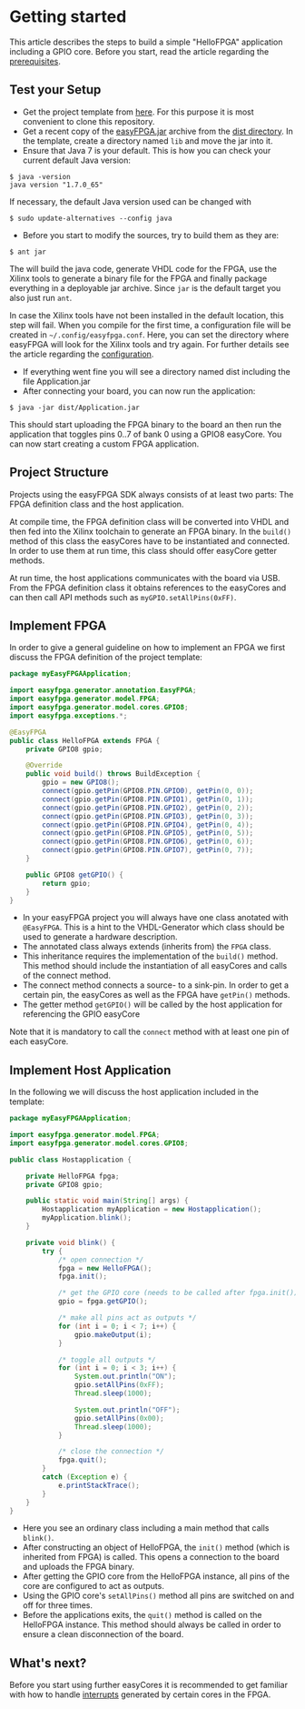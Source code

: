 # Getting started

This article describes the steps to build a simple "HelloFPGA" application including a GPIO core. Before you start, read the article regarding the [prerequisites](prerequisites.md).

## Test your Setup
* Get the project template from [here](projectTemplate/). For this purpose it is most convenient to clone this repository.
* Get a recent copy of the [easyFPGA.jar](../dist/easyFPGA.jar) archive from the [dist directory](../dist/). In the template, create a directory named `lib` and move the jar into it.
* Ensure that Java 7 is your default. This is how you can check your current default Java version:

```
$ java -version
java version "1.7.0_65"
```

If necessary, the default Java version used can be changed with

```
$ sudo update-alternatives --config java
```

* Before you start to modify the sources, try to build them as they are:

```
$ ant jar
```

The will build the java code, generate VHDL code for the FPGA, use the Xilinx tools to generate a binary file for the FPGA and finally package everything in a deployable jar archive. Since `jar` is the default target you also just run `ant`.

In case the Xilinx tools have not been installed in the default location, this step will fail. When you compile for the first time, a configuration file will be created in `~/.config/easyfpga.conf`. Here, you can set the directory where easyFPGA will look for the Xilinx tools and try again. For further details see the article regarding the [configuration](configuration.md).

* If everything went fine you will see a directory named dist including the file Application.jar
* After connecting your board, you can now run the application:

```
$ java -jar dist/Application.jar
```

This should start uploading the FPGA binary to the board an then run the application that toggles pins 0..7 of bank 0 using a GPIO8 easyCore. You can now start creating a custom FPGA application.

## Project Structure
Projects using the easyFPGA SDK always consists of at least two parts: The FPGA definition class and the host application.

At compile time, the FPGA definition class will be converted into VHDL and then fed into the Xilinx toolchain to generate an FPGA binary. In the `build()` method of this class the easyCores have to be instantiated and connected. In order to use them at run time, this class should offer easyCore getter methods.

At run time, the host applications communicates with the board via USB. From the FPGA definition class it obtains references to the easyCores and can then call API methods such as `myGPIO.setAllPins(0xFF)`.

## Implement FPGA
In order to give a general guideline on how to implement an FPGA we first discuss the FPGA definition of the project template:

```java
package myEasyFPGAApplication;

import easyfpga.generator.annotation.EasyFPGA;
import easyfpga.generator.model.FPGA;
import easyfpga.generator.model.cores.GPIO8;
import easyfpga.exceptions.*;

@EasyFPGA
public class HelloFPGA extends FPGA {
    private GPIO8 gpio;

    @Override
    public void build() throws BuildException {
        gpio = new GPIO8();
        connect(gpio.getPin(GPIO8.PIN.GPIO0), getPin(0, 0));
        connect(gpio.getPin(GPIO8.PIN.GPIO1), getPin(0, 1));
        connect(gpio.getPin(GPIO8.PIN.GPIO2), getPin(0, 2));
        connect(gpio.getPin(GPIO8.PIN.GPIO3), getPin(0, 3));
        connect(gpio.getPin(GPIO8.PIN.GPIO4), getPin(0, 4));
        connect(gpio.getPin(GPIO8.PIN.GPIO5), getPin(0, 5));
        connect(gpio.getPin(GPIO8.PIN.GPIO6), getPin(0, 6));
        connect(gpio.getPin(GPIO8.PIN.GPIO7), getPin(0, 7));
    }

    public GPIO8 getGPIO() {
        return gpio;
    }
}
```

* In your easyFPGA project you will always have one class anotated with `@EasyFPGA`. This is a hint to the VHDL-Generator which class should be used to generate a hardware description.
* The annotated class always extends (inherits from) the `FPGA` class.
* This inheritance requires the implementation of the `build()` method. This method should include the instantiation of all easyCores and calls of the connect method.
* The connect method connects a source- to a sink-pin. In order to get a certain pin, the easyCores as well as the FPGA have `getPin()` methods.
* The getter method `getGPIO()` will be called by the host application for referencing the GPIO easyCore

Note that it is mandatory to call the `connect` method with at least one pin of each easyCore.

## Implement Host Application
In the following we will discuss the host application included in the template:

```java
package myEasyFPGAApplication;

import easyfpga.generator.model.FPGA;
import easyfpga.generator.model.cores.GPIO8;

public class Hostapplication {

    private HelloFPGA fpga;
    private GPIO8 gpio;

    public static void main(String[] args) {
        Hostapplication myApplication = new Hostapplication();
        myApplication.blink();
    }

    private void blink() {
        try {
            /* open connection */
            fpga = new HelloFPGA();
            fpga.init();

            /* get the GPIO core (needs to be called after fpga.init()) */
            gpio = fpga.getGPIO();

            /* make all pins act as outputs */
            for (int i = 0; i < 7; i++) {
                gpio.makeOutput(i);
            }

            /* toggle all outputs */
            for (int i = 0; i < 3; i++) {
                System.out.println("ON");
                gpio.setAllPins(0xFF);
                Thread.sleep(1000);

                System.out.println("OFF");
                gpio.setAllPins(0x00);
                Thread.sleep(1000);
            }

            /* close the connection */
            fpga.quit();
        }
        catch (Exception e) {
            e.printStackTrace();
        }
    }
}
```

* Here you see an ordinary class including a main method that calls `blink()`.
* After constructing an object of HelloFPGA, the `init()` method (which is inherited from FPGA) is called. This opens a connection to the board and uploads the FPGA binary.
* After getting the GPIO core from the HelloFPGA instance, all pins of the core are configured to act as outputs.
* Using the GPIO core's `setAllPins()` method all pins are switched on and off for three times.
* Before the applications exits, the `quit()` method is called on the HelloFPGA instance. This method should always be called in order to ensure a clean disconnection of the board.

## What's next?
Before you start using further easyCores it is recommended to get familiar with how to handle [interrupts](interrupts.md) generated by certain cores in the FPGA.
